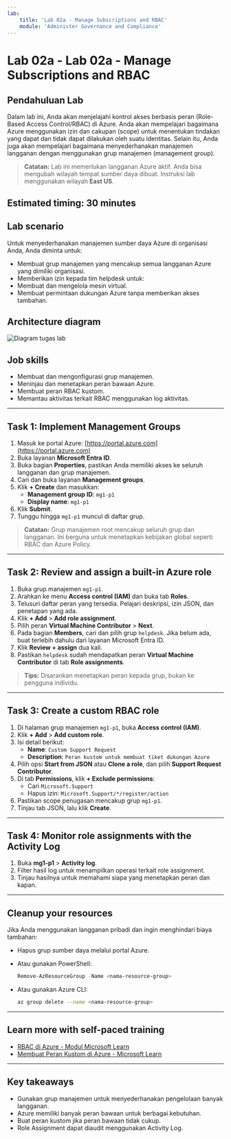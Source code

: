 ```yaml
---
lab:
    title: 'Lab 02a - Manage Subscriptions and RBAC'
    module: 'Administer Governance and Compliance'
---
```


# Lab 02a - Lab 02a - Manage Subscriptions and RBAC

## Pendahuluan Lab

Dalam lab ini, Anda akan menjelajahi kontrol akses berbasis peran (Role-Based Access Control/RBAC) di Azure. Anda akan mempelajari bagaimana Azure menggunakan izin dan cakupan (scope) untuk menentukan tindakan yang dapat dan tidak dapat dilakukan oleh suatu identitas. Selain itu, Anda juga akan mempelajari bagaimana menyederhanakan manajemen langganan dengan menggunakan grup manajemen (management group).

> **Catatan:** Lab ini memerlukan langganan Azure aktif. Anda bisa mengubah wilayah tempat sumber daya dibuat. Instruksi lab menggunakan wilayah **East US**.

## Estimated timing: 30 minutes

## Lab scenario
Untuk menyederhanakan manajemen sumber daya Azure di organisasi Anda, Anda diminta untuk:

  - Membuat grup manajemen yang mencakup semua langganan Azure yang dimiliki organisasi.
  - Memberikan izin kepada tim helpdesk untuk:
  - Membuat dan mengelola mesin virtual.
  - Membuat permintaan dukungan Azure tanpa memberikan akses tambahan.

## Architecture diagram

![Diagram tugas lab](../media/az104-lab02a-architecture.png)

## Job skills

- Membuat dan mengonfigurasi grup manajemen.
- Meninjau dan menetapkan peran bawaan Azure.
- Membuat peran RBAC kustom.
- Memantau aktivitas terkait RBAC menggunakan log aktivitas.

---

## Task 1: Implement Management Groups

1. Masuk ke portal Azure: [https://portal.azure.com](https://portal.azure.com)
2. Buka layanan **Microsoft Entra ID**.
3. Buka bagian **Properties**, pastikan Anda memiliki akses ke seluruh langganan dan grup manajemen.
4. Cari dan buka layanan **Management groups**.
5. Klik **+ Create** dan masukkan:
   - **Management group ID**: `mg1-p1`
   - **Display name**: `mg1-p1`
6. Klik **Submit**.
7. Tunggu hingga `mg1-p1` muncul di daftar grup.

> **Catatan:** Grup manajemen root mencakup seluruh grup dan langganan. Ini berguna untuk menetapkan kebijakan global seperti RBAC dan Azure Policy.

---

## Task 2: Review and assign a built-in Azure role

1. Buka grup manajemen `mg1-p1`.
2. Arahkan ke menu **Access control (IAM)** dan buka tab **Roles**.
3. Telusuri daftar peran yang tersedia. Pelajari deskripsi, izin JSON, dan penetapan yang ada.
4. Klik **+ Add** > **Add role assignment**.
5. Pilih peran **Virtual Machine Contributor** > **Next**.
6. Pada bagian **Members**, cari dan pilih grup `helpdesk`. Jika belum ada, buat terlebih dahulu dari layanan Microsoft Entra ID.
7. Klik **Review + assign** dua kali.
8. Pastikan `helpdesk` sudah mendapatkan peran **Virtual Machine Contributor** di tab **Role assignments**.

> **Tips:** Disarankan menetapkan peran kepada grup, bukan ke pengguna individu.

---

## Task 3: Create a custom RBAC role

1. Di halaman grup manajemen `mg1-p1`, buka **Access control (IAM)**.
2. Klik **+ Add** > **Add custom role**.
3. Isi detail berikut:
   - **Name**: `Custom Support Request`
   - **Description**: `Peran kustom untuk membuat tiket dukungan Azure`
4. Pilih opsi **Start from JSON** atau **Clone a role**, dan pilih **Support Request Contributor**.
5. Di tab **Permissions**, klik **+ Exclude permissions**:
   - Cari `Microsoft.Support`
   - Hapus izin: `Microsoft.Support/*/register/action`
6. Pastikan scope penugasan mencakup grup `mg1-p1`.
7. Tinjau tab JSON, lalu klik **Create**.

---

## Task 4: Monitor role assignments with the Activity Log

1. Buka **mg1-p1** > **Activity log**.
2. Filter hasil log untuk menampilkan operasi terkait role assignment.
3. Tinjau hasilnya untuk memahami siapa yang menetapkan peran dan kapan.

---

## Cleanup your resources

Jika Anda menggunakan langganan pribadi dan ingin menghindari biaya tambahan:

- Hapus grup sumber daya melalui portal Azure.
- Atau gunakan PowerShell:

    ```powershell
    Remove-AzResourceGroup -Name <nama-resource-group>
    ```

- Atau gunakan Azure CLI:

    ```bash
    az group delete --name <nama-resource-group>
    ```

---

## Learn more with self-paced training

- [RBAC di Azure - Modul Microsoft Learn](https://learn.microsoft.com/training/modules/secure-azure-resources-with-rbac/)
- [Membuat Peran Kustom di Azure - Microsoft Learn](https://learn.microsoft.com/training/modules/create-custom-azure-roles-with-rbac/)

---

## Key takeaways

- Gunakan grup manajemen untuk menyederhanakan pengelolaan banyak langganan.
- Azure memiliki banyak peran bawaan untuk berbagai kebutuhan.
- Buat peran kustom jika peran bawaan tidak cukup.
- Role Assignment dapat diaudit menggunakan Activity Log.
